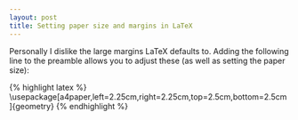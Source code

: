 ```yaml
---
layout: post
title: Setting paper size and margins in LaTeX
---
```


Personally I dislike the large margins LaTeX defaults to. Adding the following line to the preamble allows you to adjust these (as well as setting the paper size): 
    
{% highlight latex %}
\usepackage[a4paper,left=2.25cm,right=2.25cm,top=2.5cm,bottom=2.5cm]{geometry}
{% endhighlight %}

